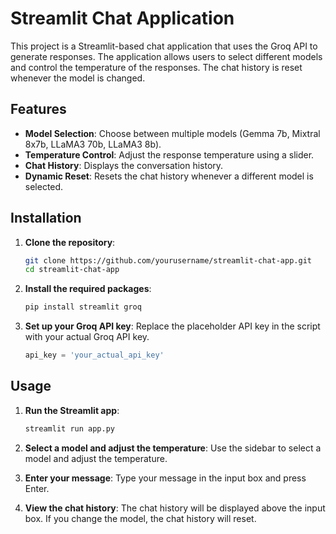 # Streamlit Chat Application

This project is a Streamlit-based chat application that uses the Groq API to generate responses. The application allows users to select different models and control the temperature of the responses. The chat history is reset whenever the model is changed.

## Features

- **Model Selection**: Choose between multiple models (Gemma 7b, Mixtral 8x7b, LLaMA3 70b, LLaMA3 8b).
- **Temperature Control**: Adjust the response temperature using a slider.
- **Chat History**: Displays the conversation history.
- **Dynamic Reset**: Resets the chat history whenever a different model is selected.

## Installation

1. **Clone the repository**:
    ```bash
    git clone https://github.com/yourusername/streamlit-chat-app.git
    cd streamlit-chat-app
    ```

2. **Install the required packages**:
    ```bash
    pip install streamlit groq
    ```

3. **Set up your Groq API key**:
    Replace the placeholder API key in the script with your actual Groq API key.
    ```python
    api_key = 'your_actual_api_key'
    ```

## Usage

1. **Run the Streamlit app**:
    ```bash
    streamlit run app.py
    ```

2. **Select a model and adjust the temperature**:
    Use the sidebar to select a model and adjust the temperature.

3. **Enter your message**:
    Type your message in the input box and press Enter.

4. **View the chat history**:
    The chat history will be displayed above the input box. If you change the model, the chat history will reset.

